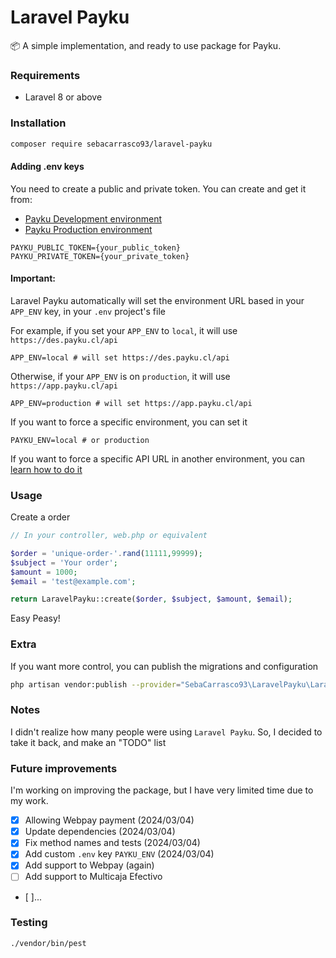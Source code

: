 # Laravel Payku

📦 A simple implementation, and ready to use package for Payku.

### Requirements

- Laravel 8 or above

### Installation

```bash
composer require sebacarrasco93/laravel-payku
```

#### Adding .env keys

You need to create a public and private token. You can create and get it from:

- [Payku Development environment](https://des.payku.cl/usuarios/tokenintegracion) 
- [Payku Production environment](https://app.payku.cl/usuarios/tokenintegracion)

```dotenv
PAYKU_PUBLIC_TOKEN={your_public_token}
PAYKU_PRIVATE_TOKEN={your_private_token}
```

#### Important:

Laravel Payku automatically will set the environment URL based in your `APP_ENV` key, in your `.env` project's file

For example, if you set your `APP_ENV` to `local`, it will use `https://des.payku.cl/api`

```dotenv
APP_ENV=local # will set https://des.payku.cl/api
```

Otherwise, if your `APP_ENV` is  on `production`, it will use `https://app.payku.cl/api`

```dotenv
APP_ENV=production # will set https://app.payku.cl/api
```

If you want to force a specific environment, you can set it

```dotenv
PAYKU_ENV=local # or production
```

If you want to force a specific API URL in another environment, you can [learn how to do it](docs/readme-changing-api-url.md)

### Usage

Create a order

```php
// In your controller, web.php or equivalent

$order = 'unique-order-'.rand(11111,99999);
$subject = 'Your order';
$amount = 1000; 
$email = 'test@example.com';

return LaravelPayku::create($order, $subject, $amount, $email);
```

Easy Peasy!

### Extra

If you want more control, you can publish the migrations and configuration

```bash
php artisan vendor:publish --provider="SebaCarrasco93\LaravelPayku\LaravelPaykuServiceProvider"
```

### Notes

I didn't realize how many people were using `Laravel Payku`. So, I decided to take it back, and make an "TODO" list

### Future improvements

I'm working on improving the package, but I have very limited time due to my work.

- [x] Allowing Webpay payment (2024/03/04)
- [x] Update dependencies (2024/03/04)
- [x] Fix method names and tests (2024/03/04)
- [x] Add custom `.env` key `PAYKU_ENV` (2024/03/04)
- [x] Add support to Webpay (again)
- [ ] Add support to Multicaja Efectivo
- [ ]...

### Testing

```bash
./vendor/bin/pest
```
